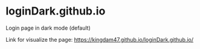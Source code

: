 # loginDark.github.io
Login page in dark mode (default)

Link for visualize the page: https://kingdam47.github.io/loginDark.github.io/
